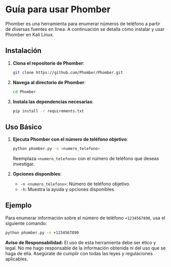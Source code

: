 # Guía para usar Phomber

Phomber es una herramienta para enumerar números de teléfono a partir de diversas fuentes en línea. A continuación se detalla cómo instalar y usar Phomber en Kali Linux.

## Instalación

1. **Clona el repositorio de Phomber**:
    ```bash
    git clone https://github.com/Phomber/Phomber.git
    ```

2. **Navega al directorio de Phomber**:
    ```bash
    cd Phomber
    ```

3. **Instala las dependencias necesarias**:
    ```bash
    pip install -r requirements.txt
    ```

## Uso Básico

1. **Ejecuta Phomber con el número de teléfono objetivo**:
    ```bash
    python phomber.py -n <numero_telefono>
    ```

   Reemplaza `<numero_telefono>` con el número de teléfono que deseas investigar.

2. **Opciones disponibles**:

    - `-n <numero_telefono>`: Número de teléfono objetivo.
    - `-h`: Muestra la ayuda y opciones disponibles.

## Ejemplo

Para enumerar información sobre el número de teléfono `+1234567890`, usa el siguiente comando:

```bash
python phomber.py -n +1234567890
```

**Aviso de Responsabilidad:** El uso de esta herramienta debe ser ético y legal. No me hago responsable de la información obtenida ni del uso que se haga de ella. Asegúrate de cumplir con todas las leyes y regulaciones aplicables.

